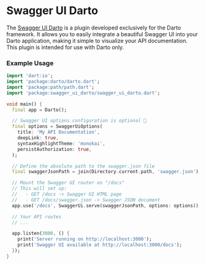 # Swagger UI Darto

The [Swagger UI Darto](https://pub.dev/packages/swagger_ui_darto) is a plugin developed exclusively for the Darto framework. It allows you to easily integrate a beautiful Swagger UI into your Darto application, making it simple to visualize your API documentation. This plugin is intended for use with Darto only.

### Example Usage

```dart
import 'dart:io';
import 'package:darto/darto.dart';
import 'package:path/path.dart';
import 'package:swagger_ui_darto/swagger_ui_darto.dart';

void main() {
  final app = Darto();

  // Swagger UI options configuration is optional 🌟
  final options = SwaggerUiOptions(
    title: 'My API Documentation',
    deepLink: true,
    syntaxHighlightTheme: 'monokai',
    persistAuthorization: true,
  );

  // Define the absolute path to the swagger.json file
  final swaggerJsonPath = join(Directory.current.path, 'swagger.json');

  // Mount the Swagger UI router on "/docs"
  // This will set up:
  //   - GET /docs -> Swagger UI HTML page
  //   - GET /docs/swagger.json -> Swagger JSON document
  app.use('/docs', SwaggerUi.serve(swaggerJsonPath, options: options));

  // Your API routes
  // ...

  app.listen(3000, () {
    print('Server running on http://localhost:3000');
    print('Swagger UI available at http://localhost:3000/docs');
  });
}
```
